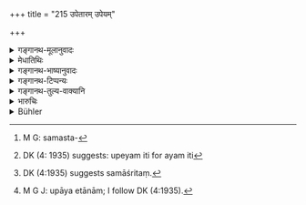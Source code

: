 +++
title = "215 उपेतारम् उपेयम्"

+++

<details><summary>गङ्गानथ-मूलानुवादः</summary>

(a) The employer of the expedients, (b) the end to be attained by the expedients and (c) the expedients themselves,—taking his stand upon all these three, he shall strive for the accomplishment of his purpose.—(215)
</details>

<details><summary>मेधातिथिः</summary>

"साधयेत् कार्यम् आत्मनः" इति पाठान्तरम् । तत्र **उपेतारम्** आत्मानं प्राप्य कार्यं मित्रवत् साधयेत् । **सर्वोपायाः** समस्ता[^३३२] व्यस्ता एव । अयम् अपि[^३३३] **उपेय**सामान्यनिर्देशम् आह । **समाश्रित्य** अङ्गीकृत्य । समर्थचिन्तनेनैतत् समावृतं[^३३४] भवति । किम् अर्थम् **उपायाः** समर्थेनानुमताः समर्थस् तथा किं युक्तम् इति विचार्येयता केनोपयेनैषाम् इदं प्राप्नुयाद् इति । कृत्स्नश इति त्रयविशेषणम्, कृत्स्नम् इत्य् अर्थः । एवं च यो यद् उपायसाध्यो यदा यथा युक्तस् तत्र तदा तथा प्रयुञ्जीत सव्कार्यसिद्ध्यर्थम् उपायम् । एतासाम्[^३३५] अवस्थानां चानन्त्यात् सर्वं तन्त्रेणाशक्यं वक्तुम् इति समासेनोक्तम्, अतः परीक्षाम् उपाचरेत् । उपेत्य विशेषभावतो ऽप्य् आह ।


[^३३५]:
     M G J: upāya etānām; I follow DK (4:1935).


[^३३४]:
     DK (4:1935) suggests samāśritaṃ.


[^३३३]:
     DK (4: 1935) suggests: upeyam iti for ayam iti


[^३३२]:
     M G: samasta-

- स तु युक्तो हि संधत्ते युक्त आत्मपराक्रमः ।

- ताव् उभौ नयसंपन्नौ स्तेनो ऽप्य् अयसमन्वितः ॥ इति ॥ ७.२१५ ॥
</details>

<details><summary>गङ्गानथ-भाष्यानुवादः</summary>

‘*Sādhayet kāryamātmanaḥ*’ is another reading for the last quarter of the verse.

‘*The employer of the Expedients*’—*i.e*. himself; having obtained himself, he shall accomplish his purpose, as if he were his own friend.

‘*All expedients*’— collectively and severally.

‘*The end to be attained*’— this also refers to all kinds of business in general.

‘*Taking his stand upon*’— having resorted to; this *resorting to* is accomplished by pondering over them,—as to whether the expedients are efficient enough, what would be the proper thing to do, by what means is such and such end to be attained,—all this be shall duly ponder over.

‘*All*’— refers to ‘*the three*’,—and means *entirely*.

The meaning thus comes to be that—‘for the accomplishment of his purpose he shall employ that particular expedient which may be capable of accomplishing it’.

As a matter of fact, the ends to be attained by means of the Expedients are endless in number; so that it is not possible to mention them all in detail; and hence they have been mentioned briefly and collectively. And all this shall be duly pondered over. It is with reference to the peculiar nature of the ends that it has been declared as follows:—

‘The careful man makes peace; the careful man has recourse to his own prowess; both these should be equipped with statesmanship, without which one would be as good as a thief.’—(215)
</details>

<details><summary>गङ्गानथ-टिप्पन्यः</summary>

‘*Upetāram*’—‘The employer of the means, *i.e*., the king himself’
(Medhātithi, Govindarāja, Kullūka, Nārāyaṇa and Rāghavānanda);—‘the
king’s minister’ (Nandana).

‘*Āśritya*’—‘Undertaking’ (Medhātithi);—‘depending upon’ (Govindarāja
and Kullūka);—‘pondering over’ (Nārāyaṇa and Raghavānanda).

This verse is quoted in *Vīramitrodaya* (Rājanīti, p. 413), which
explains ‘*upetāram*’ as ‘the employer of the means, *i.e*., the king
himself,’—and ‘*upeyam*’ as ‘one who is to be won by the means employed,
*i.e*., the enemy’—again, on p. 319, where also the explanations are
repeated;—and in *Nītimayūkha* (p. 50).
</details>

<details><summary>गङ्गानथ-तुल्य-वाक्यानि</summary>

*Arthaśāstra* (Part II, pp. 248 and 343).—‘He may have recourse to the
methods, either singly or severally or collectively and win over the
subjects.’
</details>

<details><summary>भारुचिः</summary>

आनन्त्याद् अवस्थानाम् इदं समासेन सर्वोपायप्रदर्शनम् आ[त्मरक्षार्थ्]अम् ॥ ७.२१५ ॥
</details>

<details><summary>Bühler</summary>

215	On the person who employs the expedients, on the business to be accomplished, and on all the expedients collectively, on these three let him ponder and strive to accomplish his ends.
</details>
